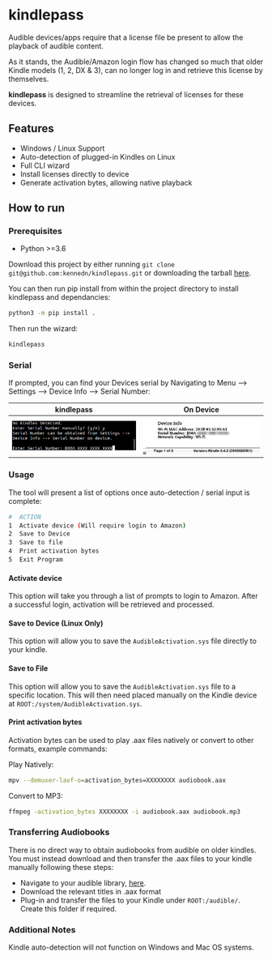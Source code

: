 # kindlepass
Audible devices/apps require that a license file be present to allow the playback of audible content.

As it stands, the Audible/Amazon login flow has changed so much that older Kindle models (1, 2, DX & 3), can no longer log in and retrieve this license by themselves.

**kindlepass** is designed to streamline the retrieval of licenses for these devices.

## Features
- Windows / Linux Support
- Auto-detection of plugged-in Kindles on Linux
- Full CLI wizard
- Install licenses directly to device
- Generate activation bytes, allowing native playback

## How to run

### Prerequisites
- Python >=3.6

Download this project by either running `git clone git@github.com:kennedn/kindlepass.git`
or downloading the tarball [here](https://github.com/kennedn/kindlepass/archive/master.zip).
  
You can then run pip install from within the project directory to install kindlepass and dependancies:
```bash
python3 -m pip install .
```
Then run the wizard:
```bash
kindlepass
```
### Serial
If prompted, you can find your Devices serial by Navigating to
Menu --> Settings --> Device Info --> Serial Number:

kindlepass                                       | On Device             	                         
:-----------------------------------------------:|:-----------------------------------------------:
<img src="images/serial_script.png" width="400"/>|<img src="images/serial_device.png" width="400"/>

### Usage
The tool will present a list of options once auto-detection / serial input is complete:
```bash
#  ACTION                                        
1  Activate device (Will require login to Amazon)
2  Save to Device                                
3  Save to file                                  
4  Print activation bytes                        
5  Exit Program
```
#### Activate device
This option will take you through a list of prompts to login to Amazon. After a successful login, activation will
be retrieved and processed.

#### Save to Device (Linux Only)
This option will allow you to save the `AudibleActivation.sys` file directly to your kindle.

#### Save to File
This option will allow you to save the `AudibleActivation.sys` file to a specific location. This will then need placed
manually on the Kindle device at `ROOT:/system/AudibleActivation.sys`.

#### Print activation bytes
Activation bytes can be used to play .aax files natively or convert to other formats, example commands:

Play Natively:
```bash
mpv --demuxer-lavf-o=activation_bytes=XXXXXXXX audiobook.aax
```
Convert to MP3:
```bash
ffmpeg -activation_bytes XXXXXXXX -i audiobook.aax audiobook.mp3
```

### Transferring Audiobooks

There is no direct way to obtain audiobooks from audible on older kindles. You must instead download and then transfer the .aax files to your kindle manually following these steps:

- Navigate to your audible library, [here](https://www.audible.co.uk/library/titles).
- Download the relevant titles in .aax format
- Plug-in and transfer the files to your Kindle under `ROOT:/audible/`. Create this folder if required.

### Additional Notes
Kindle auto-detection will not function on Windows and Mac OS systems.